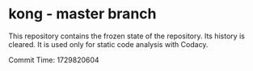 # kong - master branch

This repository contains the frozen state of the repository.
Its history is cleared. It is used only for static code
analysis with Codacy.

Commit Time: 1729820604